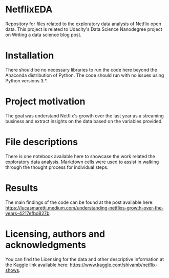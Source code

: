 # NetflixEDA
Repository for files related to the exploratory data analysis of Netflix open data. This project is related to Udacity's Data Science Nanodegree project on Writing a data science blog post.

# Installation

There should be no necessary libraries to run the code here beyond the Anaconda distribution of Python. The code should run with no issues using Python versions 3.*.

# Project motivation
The goal was understand Netflix's growth over the last year as a streaming business and extract insights on the data based on the variables provided.

# File descriptions
There is one notebook available here to showcase the work related the exploratory data analysis. Markdown cells were used to assist in walking through the thought process for individual steps.

# Results
The main findings of the code can be found at the post available here: https://lucasmaretti.medium.com/understanding-netflixs-growth-over-the-years-4217efbd827b.

# Licensing, authors and acknowledgments
You can find the Licensing for the data and other descriptive information at the Kaggle link available here: https://www.kaggle.com/shivamb/netflix-shows. 

